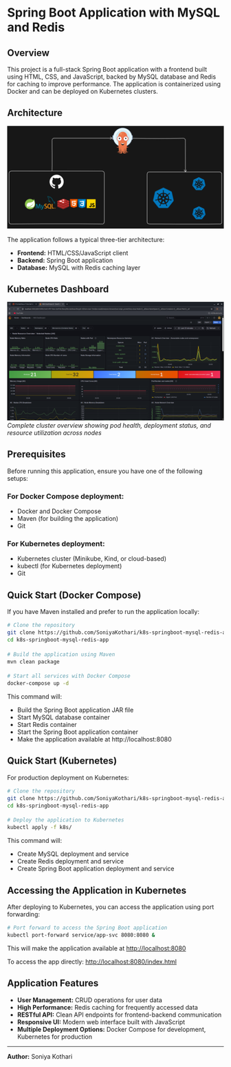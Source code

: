 # Spring Boot Application with MySQL and Redis

## Overview
This project is a full-stack Spring Boot application with a frontend built using HTML, CSS, and JavaScript, backed by MySQL database and Redis for caching to improve performance. The application is containerized using Docker and can be deployed on Kubernetes clusters.

## Architecture
![Architecture](assets/architecture.png)

The application follows a typical three-tier architecture:
- **Frontend:** HTML/CSS/JavaScript client
- **Backend:** Spring Boot application
- **Database:** MySQL with Redis caching layer

## Kubernetes Dashboard
![Kubernetes Dashboard](monitoring/k8s-dashboard.png)
*Complete cluster overview showing pod health, deployment status, and resource utilization across nodes*

## Prerequisites
Before running this application, ensure you have one of the following setups:

### For Docker Compose deployment:
- Docker and Docker Compose
- Maven (for building the application)
- Git

### For Kubernetes deployment:
- Kubernetes cluster (Minikube, Kind, or cloud-based)
- kubectl (for Kubernetes deployment)
- Git

## Quick Start (Docker Compose)
If you have Maven installed and prefer to run the application locally:

```bash
# Clone the repository
git clone https://github.com/SoniyaKothari/k8s-springboot-mysql-redis-app.git
cd k8s-springboot-mysql-redis-app

# Build the application using Maven
mvn clean package

# Start all services with Docker Compose
docker-compose up -d
```

This command will:
- Build the Spring Boot application JAR file
- Start MySQL database container
- Start Redis container
- Start the Spring Boot application container
- Make the application available at http://localhost:8080

## Quick Start (Kubernetes)
For production deployment on Kubernetes:

```bash
# Clone the repository
git clone https://github.com/SoniyaKothari/k8s-springboot-mysql-redis-app.git
cd k8s-springboot-mysql-redis-app

# Deploy the application to Kubernetes
kubectl apply -f k8s/
```

This command will:
- Create MySQL deployment and service
- Create Redis deployment and service
- Create Spring Boot application deployment and service

## Accessing the Application in Kubernetes
After deploying to Kubernetes, you can access the application using port forwarding:

```bash
# Port forward to access the Spring Boot application
kubectl port-forward service/app-svc 8080:8080 &
```

This will make the application available at [http://localhost:8080](http://localhost:8080)

To access the app directly: [http://localhost:8080/index.html](http://localhost:8080/index.html)  

## Application Features
- **User Management:** CRUD operations for user data
- **High Performance:** Redis caching for frequently accessed data
- **RESTful API:** Clean API endpoints for frontend-backend communication
- **Responsive UI:** Modern web interface built with JavaScript
- **Multiple Deployment Options:** Docker Compose for development, Kubernetes for production

---

**Author:** Soniya Kothari
